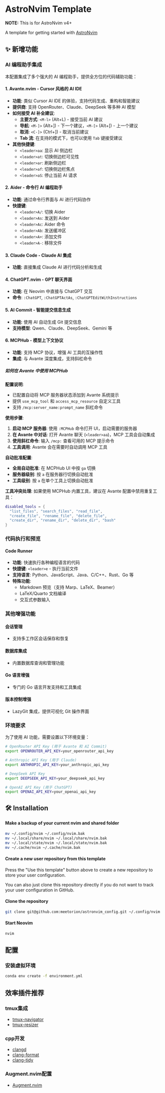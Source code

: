 # AstroNvim Template

**NOTE:** This is for AstroNvim v4+

A template for getting started with [AstroNvim](https://github.com/AstroNvim/AstroNvim)

## ✨ 新增功能

### AI 编程助手集成

本配置集成了多个强大的 AI 编程助手，提供全方位的代码辅助功能：

#### 1. Avante.nvim - Cursor 风格的 AI IDE

- **功能**: 类似 Cursor AI IDE 的体验，支持代码生成、重构和智能建议
- **提供商**: 支持 OpenRouter、Claude、DeepSeek 等多种 AI 模型
- **如何接受 AI 补全建议**:
  - **主要方式**: `<M-l>` (Alt+L) - 接受当前 AI 建议
  - **导航**: `<M-]>` (Alt+]) - 下一个建议，`<M-[>` (Alt+[) - 上一个建议
  - **取消**: `<C-]>` (Ctrl+]) - 取消当前建议
  - **Tab 流**: 在支持的模式下，也可以使用 `Tab` 键接受建议
- **其他快捷键**:
  - `<leader>aa`: 显示 AI 侧边栏
  - `<leader>at`: 切换侧边栏可见性
  - `<leader>ar`: 刷新侧边栏
  - `<leader>af`: 切换侧边栏焦点
  - `<leader>aS`: 停止当前 AI 请求

#### 2. Aider - 命令行 AI 编程助手

- **功能**: 通过命令行界面与 AI 进行代码协作
- **快捷键**:
  - `<leader>A/`: 切换 Aider
  - `<leader>As`: 发送到 Aider
  - `<leader>Ac`: Aider 命令
  - `<leader>Ab`: 发送缓冲区
  - `<leader>A+`: 添加文件
  - `<leader>A-`: 移除文件

#### 3. Claude Code - Claude AI 集成

- **功能**: 直接集成 Claude AI 进行代码分析和生成

#### 4. ChatGPT.nvim - GPT 聊天界面

- **功能**: 在 Neovim 中直接与 ChatGPT 交互
- **命令**: `:ChatGPT`, `:ChatGPTActAs`, `:ChatGPTEditWithInstructions`

#### 5. AI Commit - 智能提交信息生成

- **功能**: 使用 AI 自动生成 Git 提交信息
- **支持模型**: Qwen、Claude、DeepSeek、Gemini 等

#### 6. MCPHub - 模型上下文协议

- **功能**: 支持 MCP 协议，增强 AI 工具的互操作性
- **集成**: 与 Avante 深度集成，支持斜杠命令

##### 如何在 Avante 中使用 MCPHub

**配置说明**:

- 已配置自动将 MCP 服务器状态添加到 Avante 系统提示
- 提供 `use_mcp_tool` 和 `access_mcp_resource` 自定义工具
- 支持 `/mcp:server_name:prompt_name` 斜杠命令

**使用步骤**:

1. **启动 MCP 服务器**: 使用 `:MCPHub` 命令打开 UI，启动需要的服务器
2. **在 Avante 中对话**: 打开 Avante 聊天 (`<leader>aa`)，MCP 工具会自动集成
3. **使用斜杠命令**: 输入 `/mcp:` 查看可用的 MCP 提示命令
4. **工具调用**: Avante 会在需要时自动调用 MCP 工具

**自动批准配置**:

- **全局自动批准**: 在 MCPHub UI 中按 `ga` 切换
- **服务器级别**: 按 `a` 在服务器行切换自动批准
- **工具级别**: 按 `a` 在单个工具上切换自动批准

**工具冲突处理**:
如果使用 MCPHub 内置工具，建议在 Avante 配置中禁用重复工具：

```lua
disabled_tools = {
  "list_files", "search_files", "read_file",
  "create_file", "rename_file", "delete_file",
  "create_dir", "rename_dir", "delete_dir", "bash"
}
```

### 代码执行和预览

#### Code Runner

- **功能**: 快速执行各种编程语言的代码
- **快捷键**: `<leader>e` - 执行当前文件
- **支持语言**: Python、JavaScript、Java、C/C++、Rust、Go 等
- **特殊功能**:
  - Markdown 预览（支持 Marp、LaTeX、Beamer）
  - LaTeX/Quarto 文档编译
  - 交互式参数输入

### 其他增强功能

#### 会话管理

- 支持多工作区会话保存和恢复

#### 数据库集成

- 内置数据库查询和管理功能

#### Go 语言增强

- 专门的 Go 语言开发支持和工具集成

#### 版本控制增强

- LazyGit 集成，提供可视化 Git 操作界面

### 环境要求

为了使用 AI 功能，需要设置以下环境变量：

```bash
# OpenRouter API Key (用于 Avante 和 AI Commit)
export OPENROUTER_API_KEY=your_openrouter_api_key

# Anthropic API Key (用于 Claude)
export ANTHROPIC_API_KEY=your_anthropic_api_key

# DeepSeek API Key
export DEEPSEEK_API_KEY=your_deepseek_api_key

# OpenAI API Key (用于 ChatGPT)
export OPENAI_API_KEY=your_openai_api_key
```

## 🛠️ Installation

#### Make a backup of your current nvim and shared folder

```bash
mv ~/.config/nvim ~/.config/nvim.bak
mv ~/.local/share/nvim ~/.local/share/nvim.bak
mv ~/.local/state/nvim ~/.local/state/nvim.bak
mv ~/.cache/nvim ~/.cache/nvim.bak
```

#### Create a new user repository from this template

Press the "Use this template" button above to create a new repository to store your user configuration.

You can also just clone this repository directly if you do not want to track your user configuration in GitHub.

#### Clone the repository

```bash
git clone git@github.com:meetorion/astronvim_config.git ~/.config/nvim
```

#### Start Neovim

```bash
nvim
```

## 配置

### 安装虚拟环境

```bash
conda env create -f environment.yml
```

## 效率插件推荐

### tmux集成

- [tmux-navigator](https://github.com/christoomey/vim-tmux-navigator)
- [tmux-resizer](https://github.com/christoomey/vim-tmux-resizer)

### cpp开发

- [clangd](https://github.com/clangd/clangd)
- [clang-format](https://github.com/clangd/clang-format)
- [clang-tidy](https://github.com/clangd/clang-tidy)

### Augment.nvim配置

- [Augment.nvim](https://github.com/zbirenbaum/augment.nvim)
